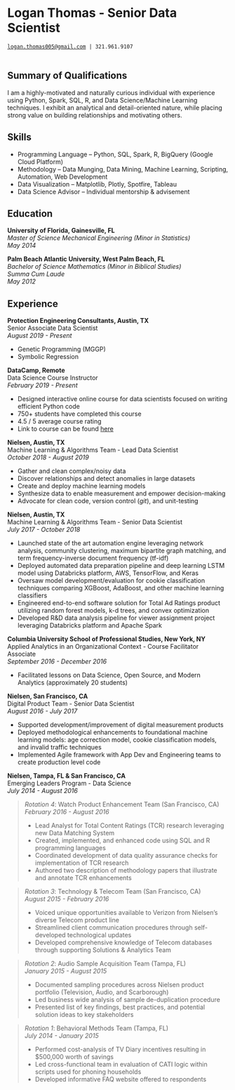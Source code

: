 # Logan Thomas - Senior Data Scientist
[`logan.thomas005@gmail.com`](mailto:logan.thomas005@gmail.com)` | 321.961.9107` <br/> <br/>

## Summary of Qualifications
I am a highly-motivated and naturally curious individual with experience using Python, Spark, SQL, R, and
Data Science/Machine Learning techniques. I exhibit an analytical and detail-oriented nature, while
placing strong value on building relationships and motivating others.


## Skills
- Programming Language &ndash; Python, SQL, Spark, R, BigQuery (Google Cloud Platform)  
- Methodology &ndash; Data Munging, Data Mining, Machine Learning, Scripting, Automation, Web Development  
- Data Visualization &ndash; Matplotlib, Plotly, Spotfire, Tableau  
- Data Science Advisor &ndash; Individual mentorship & advisement

## Education
**University of Florida, Gainesville, FL**  
*Master of Science Mechanical Engineering (Minor in Statistics)*  
*May 2014*  

**Palm Beach Atlantic University, West Palm Beach, FL**  
*Bachelor of Science Mathematics (Minor in Biblical Studies)*  
*Summa Cum Laude*  
*May 2012*


## Experience
**Protection Engineering Consultants, Austin, TX**  
Senior Associate Data Scientist  
*August 2019 - Present*  
- Genetic Programming (MGGP)
- Symbolic Regression

**DataCamp, Remote**  
Data Science Course Instructor  
*February 2019 - Present*  
- Designed interactive online course for data scientists focused on writing efficient Python code
- 750+ students have completed this course
- 4.5 / 5 average course rating
- Link to course can be found [here](https://www.datacamp.com/courses/writing-efficient-python-code)

**Nielsen, Austin, TX**  
Machine Learning & Algorithms Team - Lead Data Scientist  
*October 2018 - August 2019*  
- Gather and clean complex/noisy data
- Discover relationships and detect anomalies in large datasets
- Create and deploy machine learning models
- Synthesize data to enable measurement and empower decision-making
- Advocate for clean code, version control (*git*), and unit-testing

**Nielsen, Austin, TX**  
Machine Learning & Algorithms Team - Senior Data Scientist  
*July 2017 - October 2018*  
- Launched state of the art automation engine leveraging network analysis, community clustering,
  maximum bipartite graph matching, and term frequency-inverse document frequency (tf-idf)
- Deployed automated data preparation pipeline and deep learning LSTM model using Databricks platform,
  AWS, TensorFlow, and Keras
- Oversaw model development/evaluation for cookie classification techniques comparing XGBoost, AdaBoost,
  and other machine learning classifiers
- Engineered end-to-end software solution for Total Ad Ratings product utilizing random forest models,
  k-d trees, and convex optimization
- Developed R&D data analysis pipeline for viewer assignment project leveraging Databricks platform and
  Apache Spark

**Columbia University School of Professional Studies, New York, NY**  
Applied Analytics in an Organizational Context - Course Facilitator Associate  
*September 2016 - December 2016*
- Facilitated lessons on Data Science, Open Source, and Modern Analytics (approximately 20 students)

**Nielsen, San Francisco, CA**  
Digital Product Team - Senior Data Scientist  
*August 2016 - July 2017*
- Supported development/improvement of digital measurement products
- Deployed methodological enhancements to foundational machine learning models: age correction model,
  cookie classification models, and invalid traffic techniques
- Implemented Agile framework with App Dev and Engineering teams to create production level code

**Nielsen, Tampa, FL & San Francisco, CA**  
Emerging Leaders Program - Data Science  
*July 2014 - August 2016*  
> *Rotation 4*: Watch Product Enhancement Team (San Francisco, CA)  
> *February 2016 - August 2016*  
> - Lead Analyst for Total Content Ratings (TCR) research leveraging new Data Matching System
> - Created, implemented, and enhanced code using SQL and R programming languages
> - Coordinated development of data quality assurance checks for implementation of TCR research
> - Authored two description of methodology papers that illustrate and annotate TCR enhancements

> *Rotation 3*: Technology & Telecom Team (San Francisco, CA)   
> *August 2015 - February 2016*  
> - Voiced unique opportunities available to Verizon from Nielsen’s diverse Telecom product line
> - Streamlined client communication procedures through self-developed technological updates
> - Developed comprehensive knowledge of Telecom databases through supporting Solutions & Analytics Team

> *Rotation 2*: Audio Sample Acquisition Team (Tampa, FL)  
> *January 2015 - August 2015*  
> - Documented sampling procedures across Nielsen product portfolio (Television, Audio, and Scarborough)
> - Led business wide analysis of sample de-duplication procedure
> - Presented list of key findings, best practices, and potential solution ideas to key stakeholders

> *Rotation 1*: Behavioral Methods Team (Tampa, FL)   
> *July 2014 - January 2015*  
> - Performed cost-analysis of TV Diary incentives resulting in $500,000 worth of savings
> - Led cross-functional team in evaluation of CATI logic within scripts used for phoning households
> - Developed informative FAQ website offered to respondents 

